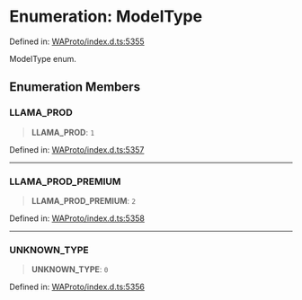 # Enumeration: ModelType

Defined in: [WAProto/index.d.ts:5355](https://github.com/Fokusdotid/bail/blob/546bbbb35e652e95f45982a71bee62b2c682e4eb/WAProto/index.d.ts#L5355)

ModelType enum.

## Enumeration Members

### LLAMA\_PROD

> **LLAMA\_PROD**: `1`

Defined in: [WAProto/index.d.ts:5357](https://github.com/Fokusdotid/bail/blob/546bbbb35e652e95f45982a71bee62b2c682e4eb/WAProto/index.d.ts#L5357)

***

### LLAMA\_PROD\_PREMIUM

> **LLAMA\_PROD\_PREMIUM**: `2`

Defined in: [WAProto/index.d.ts:5358](https://github.com/Fokusdotid/bail/blob/546bbbb35e652e95f45982a71bee62b2c682e4eb/WAProto/index.d.ts#L5358)

***

### UNKNOWN\_TYPE

> **UNKNOWN\_TYPE**: `0`

Defined in: [WAProto/index.d.ts:5356](https://github.com/Fokusdotid/bail/blob/546bbbb35e652e95f45982a71bee62b2c682e4eb/WAProto/index.d.ts#L5356)
